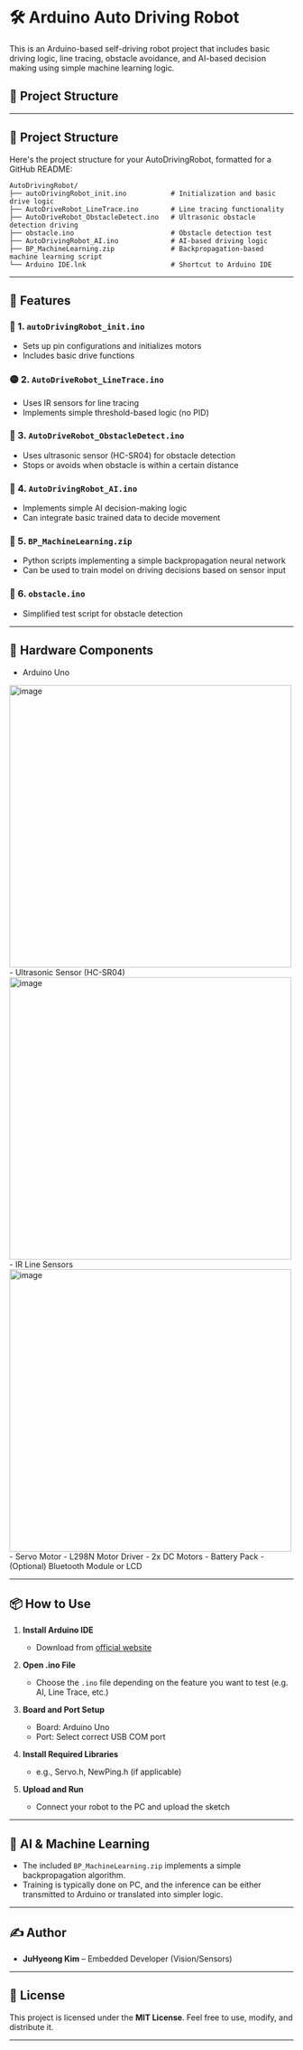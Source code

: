 # 🛠️ Arduino Auto Driving Robot

This is an Arduino-based self-driving robot project that includes basic driving logic, line tracing, obstacle avoidance, and AI-based decision making using simple machine learning logic.

## 📂 Project Structure

-----

## 📂 Project Structure

Here's the project structure for your AutoDrivingRobot, formatted for a GitHub README:

```
AutoDrivingRobot/
├── autoDrivingRobot_init.ino           # Initialization and basic drive logic
├── AutoDriveRobot_LineTrace.ino        # Line tracing functionality
├── AutoDriveRobot_ObstacleDetect.ino   # Ultrasonic obstacle detection driving
├── obstacle.ino                        # Obstacle detection test
├── AutoDrivingRobot_AI.ino             # AI-based driving logic
├── BP_MachineLearning.zip              # Backpropagation-based machine learning script
└── Arduino IDE.lnk                     # Shortcut to Arduino IDE
```

---

## 🚗 Features

### 🔧 1. `autoDrivingRobot_init.ino`
- Sets up pin configurations and initializes motors
- Includes basic drive functions

### 🟡 2. `AutoDriveRobot_LineTrace.ino`
- Uses IR sensors for line tracing
- Implements simple threshold-based logic (no PID)

### 🚧 3. `AutoDriveRobot_ObstacleDetect.ino`
- Uses ultrasonic sensor (HC-SR04) for obstacle detection
- Stops or avoids when obstacle is within a certain distance

### 🤖 4. `AutoDrivingRobot_AI.ino`
- Implements simple AI decision-making logic
- Can integrate basic trained data to decide movement

### 🧠 5. `BP_MachineLearning.zip`
- Python scripts implementing a simple backpropagation neural network
- Can be used to train model on driving decisions based on sensor input

### 🧪 6. `obstacle.ino`
- Simplified test script for obstacle detection

---

## 🔌 Hardware Components

- Arduino Uno
<img width="500" height="500" alt="image" src="https://github.com/user-attachments/assets/79ac66c8-53ee-4aa3-aee3-e0bf4d8c516c" />
- Ultrasonic Sensor (HC-SR04)
<img width="500" height="500" alt="image" src="https://github.com/user-attachments/assets/ca69fb8e-2dfb-4540-8233-05e256d0059d" />
- IR Line Sensors
<img width="500" height="500" alt="image" src="https://github.com/user-attachments/assets/635e110a-a274-460e-87ba-953a050c160c" />
- Servo Motor
- L298N Motor Driver
- 2x DC Motors
- Battery Pack
- (Optional) Bluetooth Module or LCD

---

## 📦 How to Use

1. **Install Arduino IDE**
   - Download from [official website](https://www.arduino.cc/en/software)

2. **Open .ino File**
   - Choose the `.ino` file depending on the feature you want to test (e.g. AI, Line Trace, etc.)

3. **Board and Port Setup**
   - Board: Arduino Uno
   - Port: Select correct USB COM port

4. **Install Required Libraries**
   - e.g., Servo.h, NewPing.h (if applicable)

5. **Upload and Run**
   - Connect your robot to the PC and upload the sketch

---

## 🧠 AI & Machine Learning

- The included `BP_MachineLearning.zip` implements a simple backpropagation algorithm.
- Training is typically done on PC, and the inference can be either transmitted to Arduino or translated into simpler logic.

---

## ✍️ Author

- **JuHyeong Kim** – Embedded Developer (Vision/Sensors)

---

## 📜 License

This project is licensed under the **MIT License**. Feel free to use, modify, and distribute it.

---

